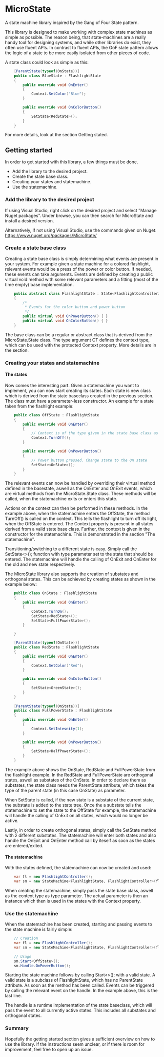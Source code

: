 # MicroState
A state machine library inspired by the Gang of Four State pattern.

This library is designed to make working with complex state machines as simple as possible.
The reason being, that state-machines are a really handy tool for designing systems, and while other
libraries do exist, they often use fluent APIs. In contrast to fluent APIs, the GoF state pattern
allows the logic of a state to be more easily isolated from other pieces of code.

A state class could look as simple as this:

```cs
    [ParentState(typeof(OnState))]
    public class BlueState : FlashlightState
    {
        public override void OnEnter()
        {
            Context.SetColor("Blue");
        }

        public override void OnColorButton()
        {
            SetState<RedState>();
        }
    }
```

For more details, look at the section Getting stated.

## Getting started
In order to get started with this library, a few things must be done.
* Add the library to the desired project.
* Create the state base class.
* Creating your states and statemachine.
* Use the statemachine.

### Add the library to the desired project
If using Visual Studio, right click on the desired project and select "Manage Nuget packages".
Under browse, you can then search for MicroState and install a desired version.

Alternatively, if not using Visual Studio, use the commands given on Nuget:
https://www.nuget.org/packages/MicroState/

### Create a state base class
Creating a state base class is simply determining what events are present in your system.
For example given a state machine for a colored flashlight, relevant events would be
a press of the power or color button. If needed, these events can take arguments.
Events are defined by creating a public virtual void method with some relevant parameters
and a fitting (most of the time empty) base implementation.

```cs
    public abstract class FlashlightState : State<FlashlightController>
    {
        /*
         * Events for the color button and power button
         */
        public virtual void OnPowerButton() { }
        public virtual void OnColorButton() { } 
    }
```

The base class can be a regular or abstract class that is derived from the MicroState.State<CT> class.
The type argument CT defines the context type, which can be used with the protected Context property.
More details are in the section.

### Creating your states and statemachine
#### The states
Now comes the interesting part. Given a statemachine you want to implement, you can now start creating its states.
Each state is new class which is derived from the state baseclass created in the previous section. The class must
have a parameter-less constructor. An example for a state taken from the flashlight example:

```cs
    public class OffState : FlashlightState
    {
        public override void OnEnter()
        {
            // Context is of the type given in the state base class as type parameter for State<CT>
            Context.TurnOff();
        }

        public override void OnPowerButton()
        {
            // Power button pressed. Change state to the On state
            SetState<OnState>();
        }
    }
```

The relevant events can now be handled by overriding their virtual method defined in the basestate,
aswell as the OnEnter and OnExit events, which are virtual methods from the MicroState.State<CT> class.
These methods will be called, when the statemachine exits or enters this state.

Actions on the context can then be performed in these methods. In the example above, when the statemachine enters the OffState,
the method TurnOff() is called on the context. This tells the flashlight to turn off its light, when the OffState is entered.
The Context property is present in all states derived from a valid state base class. Further, the context is given in the
constructor for the statemachine. This is demonstrated in the section "The statemachine".

Transitioning/switching to a different state is easy. Simply call the SetState<>(); function with type parameter set to the
state that should be entered. The statemachine will handle the calling of OnExit and OnEnter for the old and new state respectively.

The MicroState library also supports the creation of substates and orthogonal states. This can be achieved by creating states
as shown in the example below:
  
```cs
    public class OnState : FlashlightState
    {
        public override void OnEnter()
        {
            Context.TurnOn();
            SetState<RedState>();
            SetState<FullPowerState>();
        }

    }

    [ParentState(typeof(OnState))]
    public class RedState : FlashlightState
    {
        public override void OnEnter()
        {
            Context.SetColor("Red");
        }

        public override void OnColorButton()
        {
            SetState<GreenState>();
        }
    }
  
    [ParentState(typeof(OnState))]
    public class FullPowerState : FlashlightState
    {
        public override void OnEnter()
        {
            Context.SetIntesnity(1);
        }

        public override void OnPowerButton()
        {
            SetState<HalfPowerState>();
        }
    }
```
The example above shows the OnState, RedState and FullPowerState from the flashlight example.
In the RedState and FullPowerState are orthogonal states, aswell as substates of the OnState.
In order to declare them as substates, the state class needs the ParentState attribute, which
takes the type of the parent state (in this case OnState) as parameter.

When SetState is called,
if the new state is a substate of the current state, the substate is added to the state tree.
Once the a substate tells the statemachine to set the state to the OffState for example, the
statemachine will handle the calling of OnExit on all states, which would no longer be active.

Lastly, in order to create orthogonal states, simply call the SetState method with 2 different
substates. The statemachine will enter both states and also handle the OnExit and OnEnter method
call by iteself as soon as the states are entered/exited.

#### The statemachine
With the states defined, the statemachine can now be created and used:

```cs
    var fl = new FlashlightController();
    var sm = new StateMachine<FlashlightState, FlashlightController>(fl);
```

When creating the statemachine, simply pass the state base class, aswell as the context type as type parameter.
The actual parameter is then an instance which then is used in the states with the Context property.

### Use the statemachine

When the statemachine has been created, starting and passing events to the state machine is fairly simple:
```cs
    // Creation
    var fl = new FlashlightController();
    var sm = new StateMachine<FlashlightState, FlashlightController>(fl);
    
    // Usage
    sm.Start<OffState>();
    sm.Handle.OnPowerButton();
```

Starting the state machine follows by calling Start<>(); with a valid state.
A valid state is a subclass of FlashlightState, which has no ParentState attribute.
As soon as the method has been called. Events can be triggered by calling the relevant event on the handle.
In the example above, this is the last line.

The handle is a runtime implementation of the state baseclass, which will pass the event to all currently active
states. This includes all substates and orthogonal states.

### Summary
Hopefully the getting started section gives a sufficient overview on how to use the library.
If the instructions seem unclear, or if there is room for improvement, feel free to open up an issue.
